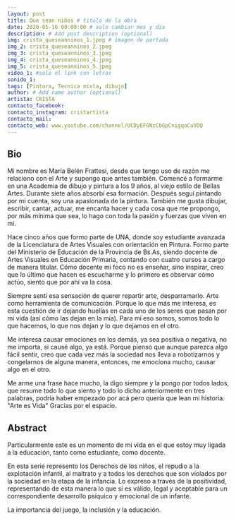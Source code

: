 ```yaml
---
layout: post
title: Que sean niños # titulo de la obra
date: 2020-05-16 00:09:00 # solo cambiar mes y dia
description: # Add post description (optional)
img: crista_queseanninos_1.jpeg # imagen de portada
img_2: crista_queseanninos_2.jpeg
img_3: crista_queseanninos_3.jpeg
img_4: crista_queseanninos_4.jpeg
img_5: crista_queseanninos_5.jpeg
video_1: #solo el link con letras
sonido_1:
tags: [Pintura, Tecnica mixta, dibujo]
author: # Add name author (optional)
artista: CRISTA
contacto_facebook: 
contacto_instagram: cristartista
contacto_mail: 
contacto_web: www.youtube.com/channel/UCDyEFGNzCbGpCnigqoCuVOQ
---
```


## Bio

Mi nombre es María Belén Frattesi, desde que tengo uso de razón me relaciono con el Arte y
supongo que antes también. Comencé a formarme en una Academia de dibujo y pintura a los 9
años, al viejo estilo de Bellas Artes. Durante siete años absorbí esa formación. Después seguí
pintando por mi cuenta, soy una apasionada de la pintura. También me gusta dibujar, escribir,
cantar, actuar, me encanta hacer y cada cosa que me propongo, por más mínima que sea, lo
hago con toda la pasión y fuerzas que viven en mí.


Hace cinco años que formo parte de UNA, donde soy estudiante avanzada de la Licenciatura de
Artes Visuales con orientación en Pintura. Formo parte del Ministerio de Educación de la
Provincia de Bs.As, siendo docente de Artes Visuales en Educación Primaria, contando con
cuatro cursos a cargo de manera titular. Cómo docente mi foco no es enseñar, sino inspirar,
creo que lo último que hacen es escucharme y lo primero es observar cómo actúo, siento que
por ahí va la cosa.


Siempre sentí esa sensación de querer repartir arte, desparramarlo. Arte como herramienta
de comunicación. Porque lo que más me interesa, es esta cuestión de ir dejando huellas en
cada uno de los seres que pasan por mi vida (así cómo las dejan en la mía). Para mí eso somos,
somos todo lo que hacemos, lo que nos dejan y lo que dejamos en el otro.


Me interesa causar emociones en los demás, ya sea positiva o negativa, no me importa, si
causé algo, ya está. Porque pienso que aunque parezca algo fácil sentir, creo que cada vez más
la sociedad nos lleva a robotizarnos y congelarnos de alguna manera, entonces, me emociona
mucho, causar algo en el otro.


Me arme una frase hace mucho, la digo siempre y la pongo por todos lados, que resume todo
lo que siento y todo lo dicho anteriormente en tres palabras, podría haber empezado por acá
pero quería que lean mi historia. "Arte es Vida"
Gracias por el espacio.

## Abstract

Particularmente este es un momento de mi vida en el que estoy muy ligada a la educación,
tanto como estudiante, como docente.


En esta serie represento los Derechos de los niños, el repudio a la explotación infantil, al
maltrato y a todos los derechos que son violados por la sociedad en la etapa de la infancia.
Lo expreso a través de la positividad, representando de esta manera lo que sí es válido, legal y
aceptable para un correspondiente desarrollo psíquico y emocional de un infante.

La importancia del juego, la inclusión y la educación.
